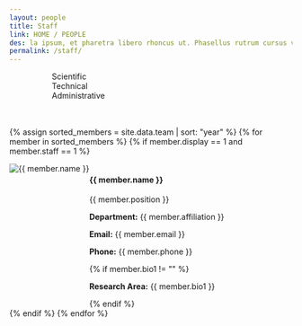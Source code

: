 ```yaml
---
layout: people
title: Staff
link: HOME / PEOPLE
des: la ipsum, et pharetra libero rhoncus ut. Phasellus rutrum cursus velit ulla ipsum, et pharetra libero rh.
permalink: /staff/
---
```

	
<style>
    .background-about{
      background-image: url("{{ site.baseurl }}/images/Staff.png");
    }
</style>

<div class="filter-indicators" style="margin-left: 15%;">
<div class="filter-indicator"  data-filter="Scientific Staff">
<div class="checkbox"></div>
<span>Scientific</span>
</div>
<div class="filter-indicator"  data-filter="Technical Staff">
<div class="checkbox"></div>
<span>Technical</span>
</div>
<div class="filter-indicator"  data-filter="Administrative Staff">
<div class="checkbox"></div>
<span>Administrative</span>
</div>
</div>
<br>
<br>
<div class="row" id="teamMembers">

{% assign sorted_members = site.data.team | sort: "year" %}
{% for member in sorted_members %}
{% if member.display == 1 and member.staff == 1 %}

<div class="col-lg-6 col-md-6 col-sm-12 member-card studentCard" data-position="{{ member.subfaculty }}" data-name="{{ member.name }}">
<div class="member-info">
<div class="row" style="display: flex; flex-direction: row;">
<div class="col-nd-1">
<img src="{{ member.image }}" class="member-img std" alt="{{ member.name }}" />
</div>
<div class="col-md-11">
<div class="member-details studentdetails">
<h4 id="fac-title">{{ member.name }}</h4>
<p class="member-position">{{ member.position }}</p>
<p><strong>Department:</strong> {{ member.affiliation }}</p>
        
<p><strong>Email:</strong> {{ member.email }}</p>
<p><strong>Phone:</strong> {{ member.phone }}</p>

{% if member.bio1 != "" %}
<p class="member-bio"><strong>Research Area:</strong> {{ member.bio1 }}</p>
{% endif %}
</div>
</div>
</div>     
</div>
</div>
{% endif %}
{% endfor %}
</div>

<script src="{{ site.baseurl }}/js/pages/staff.js">
</script>
